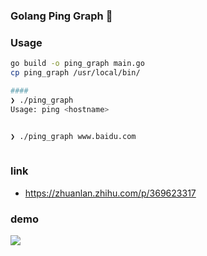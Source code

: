 

### Golang Ping Graph 🚀


### Usage

```bash
go build -o ping_graph main.go
cp ping_graph /usr/local/bin/

####
❯ ./ping_graph            
Usage: ping <hostname>


❯ ./ping_graph www.baidu.com  
      
```



### link

* https://zhuanlan.zhihu.com/p/369623317



### demo

<a href="https://asciinema.org/a/594619" target="_blank"><img src="https://asciinema.org/a/594619.svg" /></a>

[//]: # ()
[//]: # ([![asciicast]&#40;https://asciinema.org/a/594619.svg&#41;]&#40;https://asciinema.org/a/594619&#41;)
[//]: # ()
